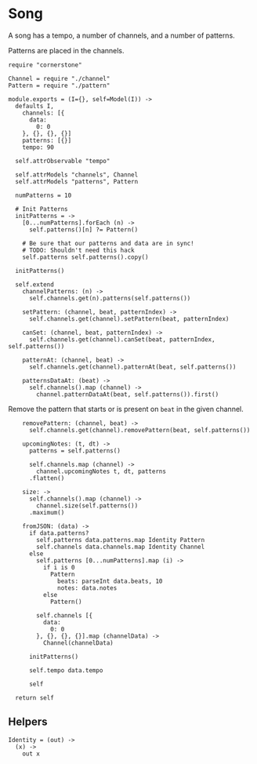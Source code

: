 Song
====

A song has a tempo, a number of channels, and a number of patterns.

Patterns are placed in the channels.

    require "cornerstone"

    Channel = require "./channel"
    Pattern = require "./pattern"

    module.exports = (I={}, self=Model(I)) ->
      defaults I,
        channels: [{
          data:
            0: 0
        }, {}, {}, {}]
        patterns: [{}]
        tempo: 90

      self.attrObservable "tempo"

      self.attrModels "channels", Channel
      self.attrModels "patterns", Pattern

      numPatterns = 10

      # Init Patterns
      initPatterns = ->
        [0...numPatterns].forEach (n) ->
          self.patterns()[n] ?= Pattern()

        # Be sure that our patterns and data are in sync!
        # TODO: Shouldn't need this hack
        self.patterns self.patterns().copy()

      initPatterns()

      self.extend
        channelPatterns: (n) ->
          self.channels.get(n).patterns(self.patterns())

        setPattern: (channel, beat, patternIndex) ->
          self.channels.get(channel).setPattern(beat, patternIndex)

        canSet: (channel, beat, patternIndex) ->
          self.channels.get(channel).canSet(beat, patternIndex, self.patterns())

        patternAt: (channel, beat) ->
          self.channels.get(channel).patternAt(beat, self.patterns())

        patternsDataAt: (beat) ->
          self.channels().map (channel) ->
            channel.patternDataAt(beat, self.patterns()).first()

Remove the pattern that starts or is present on `beat` in the given channel.

        removePattern: (channel, beat) ->
          self.channels.get(channel).removePattern(beat, self.patterns())

        upcomingNotes: (t, dt) ->
          patterns = self.patterns()

          self.channels.map (channel) ->
            channel.upcomingNotes t, dt, patterns
          .flatten()

        size: ->
          self.channels().map (channel) ->
            channel.size(self.patterns())
          .maximum()

        fromJSON: (data) ->
          if data.patterns?
            self.patterns data.patterns.map Identity Pattern
            self.channels data.channels.map Identity Channel
          else
            self.patterns [0...numPatterns].map (i) ->
              if i is 0
                Pattern
                  beats: parseInt data.beats, 10
                  notes: data.notes
              else
                Pattern()

            self.channels [{
              data:
                0: 0
            }, {}, {}, {}].map (channelData) ->
              Channel(channelData)

          initPatterns()

          self.tempo data.tempo

          self

      return self

Helpers
-------

    Identity = (out) ->
      (x) ->
        out x
